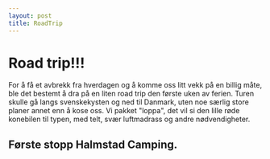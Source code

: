 ```yaml
---
layout: post
title: RoadTrip
---
```

# Road trip!!!
For å få et avbrekk fra hverdagen og å komme oss litt vekk på en billig måte, ble det bestemt å dra på en liten road trip den første uken av ferien. Turen skulle gå langs svenskekysten og ned til Danmark, uten noe særlig store planer annet enn å kose oss. Vi pakket "loppa", det vil si den lille røde konebilen til typen, med telt, svær luftmadrass og andre nødvendigheter. 

## Første stopp Halmstad Camping.  
